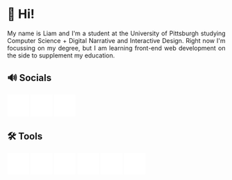 # 👋 Hi!

<div align="justify">
    My name is Liam and I'm a student at the University of Pittsburgh studying Computer Science + Digital Narrative and Interactive Design. Right now I'm focussing on my degree, but I am learning front-end web development on the side to supplement my education.
</div>

## 🔊 Socials
<img src="instagram.svg" width="50" height="50">
<img src="linkedin.svg" width="50" height="50">
<img src="github.svg" width="50" height="50">

## 🛠️ Tools
<img src="html5.svg" width="50" height="50">
<img src="css3-alt.svg" width="50" height="50">
<img src="js.svg" width="50" height="50">
<img src="java.svg" width="50" height="50">
<img src="c.svg" width="50" height="50">
<img src="cloudflare.svg" width="50" height="50">
